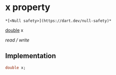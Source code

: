 


# x property




    *[<Null safety>](https://dart.dev/null-safety)*


[double](https://api.flutter.dev/flutter/dart-core/double-class.html) x
  
_read / write_






## Implementation

```dart
double x;


```







